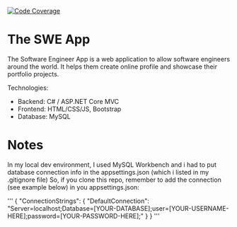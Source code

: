 [![Code Coverage](https://codecov.io/gh/JPTugirimana/The-SWE-App/branch/master/graph/badge.svg)](https://codecov.io/gh/JPTugirimana/The-SWE-App)


# The SWE App

The Software Engineer App is a web application to allow software engineers around the world.
It helps them create online profile and showcase their portfolio projects.

Technologies:
- Backend: C# / ASP.NET Core MVC
- Frontend: HTML/CSS/JS, Bootstrap
- Database: MySQL 

# Notes
In my local dev environment, I used MySQL Workbench and i had to put database connection info in the appsettings.json (which i listed in my .gitignore file)
So, if you clone this repo, remember to add the connection (see example below) in you appsettings.json:

'''
{
    "ConnectionStrings": {
        "DefaultConnection": "Server=localhost;Database=[YOUR-DATABASE];user=[YOUR-USERNAME-HERE];password=[YOUR-PASSWORD-HERE];"
    }
}
'''